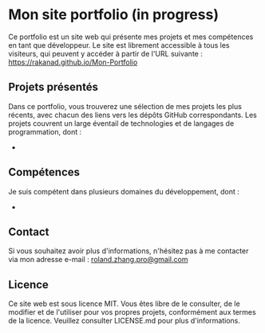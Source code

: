 # Mon site portfolio (in progress)
Ce portfolio est un site web qui présente mes projets et mes compétences en tant que développeur. Le site est librement accessible à tous les visiteurs, qui peuvent y accéder à partir de l'URL suivante : https://rakanad.github.io/Mon-Portfolio

## Projets présentés
Dans ce portfolio, vous trouverez une sélection de mes projets les plus récents, avec chacun des liens vers les dépôts GitHub correspondants. Les projets couvrent un large éventail de technologies et de langages de programmation, dont :

-

## Compétences
Je suis compétent dans plusieurs domaines du développement, dont :

-

## Contact
Si vous souhaitez avoir plus d'informations, n'hésitez pas à me contacter via mon adresse e-mail : roland.zhang.pro@gmail.com

## Licence
Ce site web est sous licence MIT. Vous êtes libre de le consulter, de le modifier et de l'utiliser pour vos propres projets, conformément aux termes de la licence. Veuillez consulter LICENSE.md pour plus d'informations.


